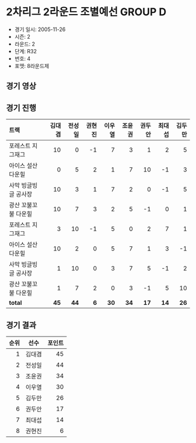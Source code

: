 # 2차리그 2라운드 조별예선 GROUP D

- 경기 일시: 2005-11-26
- 시즌: 2
- 라운드: 2
- 단계: R32
- 번호: 4
- 포맷: 8라운드제





## 경기 영상
## 경기 진행

| 트랙 | 김대겸 | 전성일 | 권현진 | 이우열 | 조윤권 | 권두안 | 최대섭 | 김두만 |
|:---|---:|---:|---:|---:|---:|---:|---:|---:|
| 포레스트 지그재그 | 10 | 0 | -1 | 7 | 3 | 1 | 2 | 5 |
| 아이스 설산 다운힐 | 0 | 5 | 2 | 1 | 7 | 10 | -1 | 3 |
| 사막 빙글빙글 공사장 | 10 | 3 | 1 | 7 | 2 | 0 | -1 | 5 |
| 광산 꼬불꼬불 다운힐 | 10 | 7 | 3 | 2 | 5 | -1 | 0 | 1 |
| 포레스트 지그재그 | 3 | 10 | -1 | 5 | 0 | 2 | 7 | 1 |
| 아이스 설산 다운힐 | 10 | 2 | 0 | 5 | 7 | 1 | 3 | -1 |
| 사막 빙글빙글 공사장 | 1 | 10 | 0 | 3 | 7 | 5 | -1 | 2 |
| 광산 꼬불꼬불 다운힐 | 1 | 7 | 2 | 0 | 3 | -1 | 5 | 10 |
| __total__ | __45__ | __44__ | __6__ | __30__ | __34__ | __17__ | __14__ | __26__ |




## 경기 결과

| 순위 | 선수 | 포인트 |
|---:|:---:|---:|
| 1 | 김대겸 | 45 |
| 2 | 전성일 | 44 |
| 3 | 조윤권 | 34 |
| 4 | 이우열 | 30 |
| 5 | 김두만 | 26 |
| 6 | 권두안 | 17 |
| 7 | 최대섭 | 14 |
| 8 | 권현진 | 6 |

